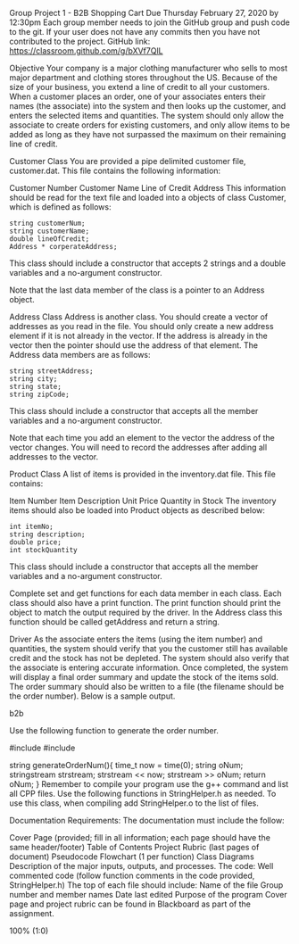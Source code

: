 Group Project 1 - B2B Shopping Cart
Due Thursday February 27, 2020 by 12:30pm
Each group member needs to join the GitHub group and push code to the git. If your user does not have any commits then you have not contributed to the project.
GitHub link: https://classroom.github.com/g/bXVf7QlL

Objective
Your company is a major clothing manufacturer who sells to most major department and clothing stores throughout the US. Because of the size of your business, you extend a line of credit to all your customers. When a customer places an order, one of your associates enters their names (the associate) into the system and then looks up the customer, and enters the selected items and quantities. The system should only allow the associate to create orders for existing customers, and only allow items to be added as long as they have not surpassed the maximum on their remaining line of credit.

Customer Class
You are provided a pipe delimited customer file, customer.dat. This file contains the following information:

Customer Number
Customer Name
Line of Credit
Address
This information should be read for the text file and loaded into a objects of class Customer, which is defined as follows:

    string customerNum;
    string customerName;
    double lineOfCredit;
    Address * corperateAddress;
This class should include a constructor that accepts 2 strings and a double variables and a no-argument constructor.

Note that the last data member of the class is a pointer to an Address object.

Address Class
Address is another class. You should create a vector of addresses as you read in the file. You should only create a new address element if it is not already in the vector. If the address is already in the vector then the pointer should use the address of that element. The Address data members are as follows:

    string streetAddress;
    string city;
    string state; 
    string zipCode;
This class should include a constructor that accepts all the member variables and a no-argument constructor.

Note that each time you add an element to the vector the address of the vector changes. You will need to record the addresses after adding all addresses to the vector.

Product Class
A list of items is provided in the inventory.dat file. This file contains:

Item Number
Item Description
Unit Price
Quantity in Stock
The inventory items should also be loaded into Product objects as described below:

    int itemNo;
    string description;
    double price;
    int stockQuantity
This class should include a constructor that accepts all the member variables and a no-argument constructor.

Complete set and get functions for each data member in each class. Each class should also have a print function. The print function should print the object to match the output required by the driver. In the Address class this function should be called getAddress and return a string.

Driver
As the associate enters the items (using the item number) and quantities, the system should verify that you the customer still has available credit and the stock has not be depleted. The system should also verify that the associate is entering accurate information. Once completed, the system will display a final order summary and update the stock of the items sold. The order summary should also be written to a file (the filename should be the order number). Below is a sample output.

b2b

Use the following function to generate the order number.

#include <ctime>
#include<sstream>

string generateOrderNum(){
    time_t now = time(0);
    string oNum;
    stringstream strstream;
    strstream << now;
    strstream >> oNum;
    return oNum;
}
Remember to compile your program use the g++ command and list all CPP files.
Use the following functions in StringHelper.h as needed. To use this class, when compiling add StringHelper.o to the list of files.

Documentation Requirements:
The documentation must include the follow:

Cover Page (provided; fill in all information; each page should have the same header/footer)
Table of Contents
Project Rubric (last pages of document)
Pseudocode
Flowchart (1 per function)
Class Diagrams
Description of the major inputs, outputs, and processes.
The code:
Well commented code (follow function comments in the code provided, StringHelper.h)
The top of each file should include:
Name of the file
Group number and member names
Date last edited
Purpose of the program
Cover page and project rubric can be found in Blackboard as part of the assignment.

100%
(1:0)
